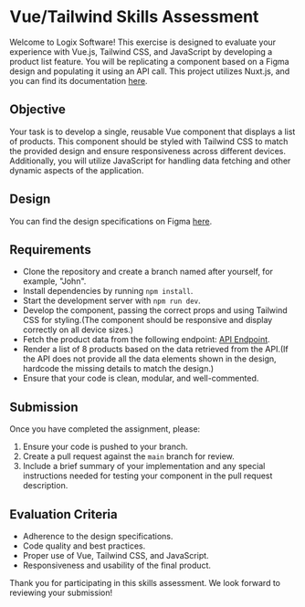 # Vue/Tailwind Skills Assessment

Welcome to Logix Software! This exercise is designed to evaluate your experience with Vue.js, Tailwind CSS, and JavaScript by developing a product list feature. You will be replicating a component based on a Figma design and populating it using an API call. This project utilizes Nuxt.js, and you can find its documentation [here](https://nuxt.com/).

## Objective

Your task is to develop a single, reusable Vue component that displays a list of products. This component should be styled with Tailwind CSS to match the provided design and ensure responsiveness across different devices. Additionally, you will utilize JavaScript for handling data fetching and other dynamic aspects of the application.

## Design

You can find the design specifications on Figma [here](https://www.figma.com/file/pQ1ORfW4l0cUgHCoex0HU6/eCommerce-Website-%7C-Web-Page-Design-%7C-UI-KIT-%7C-Interior-Landing-Page-(Community)?type=design&node-id=117-394&mode=design&t=hKcZMxD53M2Eb3Cv-4).

## Requirements

- Clone the repository and create a branch named after yourself, for example, "John".
- Install dependencies by running `npm install`.
- Start the development server with `npm run dev`.
- Develop the component, passing the correct props and using Tailwind CSS for styling.(The component should be responsive and display correctly on all device sizes.)
- Fetch the product data from the following endpoint: [API Endpoint](https://dummyjson.com/products).
- Render a list of 8 products based on the data retrieved from the API.(If the API does not provide all the data elements shown in the design, hardcode the missing details to match the design.)
- Ensure that your code is clean, modular, and well-commented.

## Submission

Once you have completed the assignment, please:
1. Ensure your code is pushed to your branch.
2. Create a pull request against the `main` branch for review.
3. Include a brief summary of your implementation and any special instructions needed for testing your component in the pull request description.

## Evaluation Criteria

- Adherence to the design specifications.
- Code quality and best practices.
- Proper use of Vue, Tailwind CSS, and JavaScript.
- Responsiveness and usability of the final product.

Thank you for participating in this skills assessment. We look forward to reviewing your submission!

